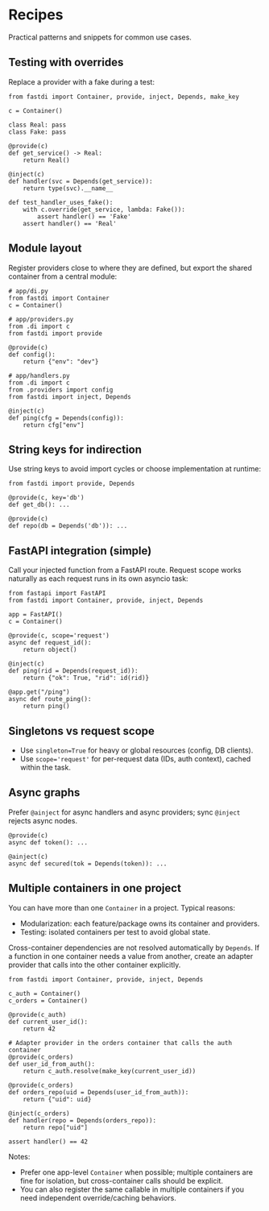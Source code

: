 # Recipes

Practical patterns and snippets for common use cases.

## Testing with overrides

Replace a provider with a fake during a test:

```
from fastdi import Container, provide, inject, Depends, make_key

c = Container()

class Real: pass
class Fake: pass

@provide(c)
def get_service() -> Real:
    return Real()

@inject(c)
def handler(svc = Depends(get_service)):
    return type(svc).__name__

def test_handler_uses_fake():
    with c.override(get_service, lambda: Fake()):
        assert handler() == 'Fake'
    assert handler() == 'Real'
```

## Module layout

Register providers close to where they are defined, but export the shared container from a central module:

```
# app/di.py
from fastdi import Container
c = Container()

# app/providers.py
from .di import c
from fastdi import provide

@provide(c)
def config():
    return {"env": "dev"}

# app/handlers.py
from .di import c
from .providers import config
from fastdi import inject, Depends

@inject(c)
def ping(cfg = Depends(config)):
    return cfg["env"]
```

## String keys for indirection

Use string keys to avoid import cycles or choose implementation at runtime:

```
from fastdi import provide, Depends

@provide(c, key='db')
def get_db(): ...

@provide(c)
def repo(db = Depends('db')): ...
```

## FastAPI integration (simple)

Call your injected function from a FastAPI route. Request scope works naturally as each request runs in its own asyncio task:

```
from fastapi import FastAPI
from fastdi import Container, provide, inject, Depends

app = FastAPI()
c = Container()

@provide(c, scope='request')
async def request_id():
    return object()

@inject(c)
def ping(rid = Depends(request_id)):
    return {"ok": True, "rid": id(rid)}

@app.get("/ping")
async def route_ping():
    return ping()
```

## Singletons vs request scope

- Use `singleton=True` for heavy or global resources (config, DB clients).
- Use `scope='request'` for per-request data (IDs, auth context), cached within the task.

## Async graphs

Prefer `@ainject` for async handlers and async providers; sync `@inject` rejects async nodes.

```
@provide(c)
async def token(): ...

@ainject(c)
async def secured(tok = Depends(token)): ...
```

## Multiple containers in one project

You can have more than one `Container` in a project. Typical reasons:
- Modularization: each feature/package owns its container and providers.
- Testing: isolated containers per test to avoid global state.

Cross-container dependencies are not resolved automatically by `Depends`. If a function in one container needs a value from another, create an adapter provider that calls into the other container explicitly.

```
from fastdi import Container, provide, inject, Depends

c_auth = Container()
c_orders = Container()

@provide(c_auth)
def current_user_id():
    return 42

# Adapter provider in the orders container that calls the auth container
@provide(c_orders)
def user_id_from_auth():
    return c_auth.resolve(make_key(current_user_id))

@provide(c_orders)
def orders_repo(uid = Depends(user_id_from_auth)):
    return {"uid": uid}

@inject(c_orders)
def handler(repo = Depends(orders_repo)):
    return repo["uid"]

assert handler() == 42
```

Notes:
- Prefer one app-level `Container` when possible; multiple containers are fine for isolation, but cross-container calls should be explicit.
- You can also register the same callable in multiple containers if you need independent override/caching behaviors.
